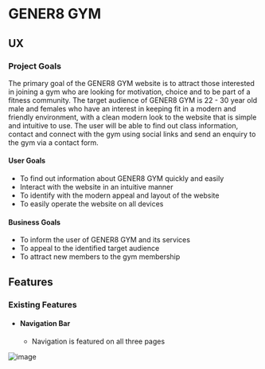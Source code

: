 # GENER8 GYM

## UX

### Project Goals
The primary goal of the GENER8 GYM website is to attract those interested in joining a gym who are looking for motivation, choice and to be part of a fitness community. The target audience of GENER8 GYM is 22 - 30 year old male and females who have an interest in keeping fit in a modern and friendly environment, with a clean modern look to the website that is simple and intuitive to use. The user will be able to find out class information, contact and connect with the gym using social links and send an enquiry to the gym via a contact form.


#### User Goals
* To find out information about GENER8 GYM quickly and easily
* Interact with the website in an intuitive manner
* To identify with the modern appeal and layout of the website
* To easily operate the website on all devices 

#### Business Goals
* To inform the user of GENER8 GYM and its services
* To appeal to the identified target audience
* To attract new members to the gym membership

## Features

### Existing Features

* #### Navigation Bar
  * Navigation is featured on all three pages

![image](https://user-images.githubusercontent.com/119816371/219177829-0dcbc5bd-fb19-428f-a338-64f98a16202b.png)
